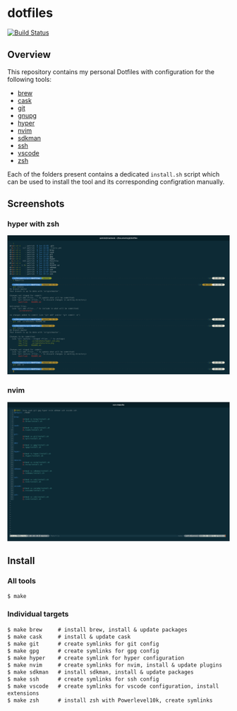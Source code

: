 # dotfiles
[![Build Status](https://travis-ci.org/pkissling/dotfiles.svg?branch=master)](https://travis-ci.org/pkissling/dotfiles)

## Overview
This repository contains my personal Dotfiles with configuration for the following tools:
- [brew](https://brew.sh/)
- [cask](https://github.com/Homebrew/homebrew-cask)
- [git](https://git-scm.com/)
- [gnupg](https://gnupg.org/)
- [hyper](https://hyper.is/)
- [nvim](https://neovim.io/)
- [sdkman](https://sdkman.io/)
- [ssh](https://www.ssh.com/)
- [vscode](https://code.visualstudio.com/)
- [zsh](https://ohmyz.sh/)

Each of the folders present contains a dedicated `install.sh` script which can be used to install the tool and its corresponding configration manually.

## Screenshots
### hyper with zsh
![Hyper with zsh](/.screenshots/hyper_zsh.png)

### nvim
![Hyper with zsh](/.screenshots/nvim.png)
## Install
### All tools
```
$ make
```
### Individual targets
```
$ make brew     # install brew, install & update packages
$ make cask     # install & update cask
$ make git      # create symlinks for git config
$ make gpg      # create symlinks for gpg config
$ make hyper    # create symlink for hyper configuration
$ make nvim     # create symlinks for nvim, install & update plugins
$ make sdkman   # install sdkman, install & update packages
$ make ssh      # create symlinks for ssh config
$ make vscode   # create symlinks for vscode configuration, install extensions
$ make zsh      # install zsh with Powerlevel10k, create symlinks
